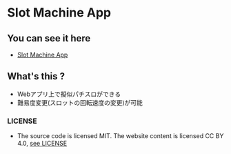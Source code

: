 # Slot Machine App
## You can see it here
- [Slot Machine App](https://tender-darwin-23a989.netlify.app/)
## What's this ?
- Webアプリ上で擬似パチスロができる
- 難易度変更(スロットの回転速度の変更)が可能
### LICENSE
- The source code is licensed MIT. The website content is licensed CC BY 4.0, [see LICENSE](https://github.com/yuu-sky20/slot-machine-app/blob/master/LICENSE)